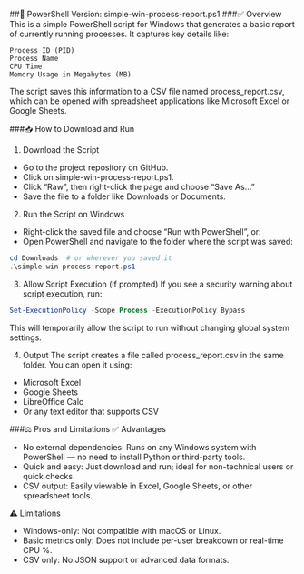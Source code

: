##📄 PowerShell Version: simple-win-process-report.ps1
###✅ Overview
This is a simple PowerShell script for Windows that generates a basic report of currently running processes. It captures key details like:
```
Process ID (PID)
Process Name
CPU Time
Memory Usage in Megabytes (MB)
```
The script saves this information to a CSV file named process_report.csv, which can be opened with spreadsheet applications like Microsoft Excel or Google Sheets.

###📥 How to Download and Run
1. Download the Script
- Go to the project repository on GitHub.
- Click on simple-win-process-report.ps1.
- Click “Raw”, then right-click the page and choose “Save As...”
- Save the file to a folder like Downloads or Documents.

2. Run the Script on Windows
- Right-click the saved file and choose “Run with PowerShell”, or:
- Open PowerShell and navigate to the folder where the script was saved:
```powershell
cd Downloads  # or wherever you saved it
.\simple-win-process-report.ps1
```
3. Allow Script Execution (if prompted)
If you see a security warning about script execution, run:
```powershell
Set-ExecutionPolicy -Scope Process -ExecutionPolicy Bypass
```
This will temporarily allow the script to run without changing global system settings.

4. Output
The script creates a file called process_report.csv in the same folder. You can open it using:
- Microsoft Excel
- Google Sheets
- LibreOffice Calc
- Or any text editor that supports CSV

###⚖️ Pros and Limitations
✅ Advantages
- No external dependencies: Runs on any Windows system with PowerShell — no need to install Python or third-party tools.
- Quick and easy: Just download and run; ideal for non-technical users or quick checks.
- CSV output: Easily viewable in Excel, Google Sheets, or other spreadsheet tools.

⚠️ Limitations
- Windows-only: Not compatible with macOS or Linux.
- Basic metrics only: Does not include per-user breakdown or real-time CPU %.
- CSV only: No JSON support or advanced data formats.